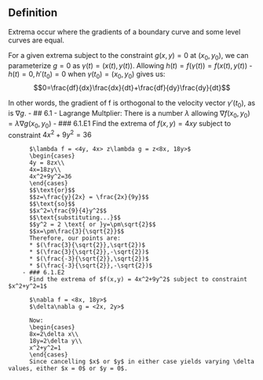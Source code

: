 ## Definition
Extrema occur where the gradients of a boundary curve and some level curves are equal.

For a given extrema subject to the constraint $g(x,y) = 0$ at $(x_0, y_0)$, we can parameterize $g=0$ as $\gamma(t) = (x(t), y(t))$.
Allowing $h(t) = f(\gamma(t)) = f(x(t), y(t))$ - $h(t) = 0, h'(t_0) = 0$ when $\gamma(t_0) = (x_0, y_0)$ gives us:
$$0=\frac{df}{dx}\frac{dx}{dt}+\frac{df}{dy}\frac{dy}{dt}$$

In other words, the gradient of f is orthogonal to the velocity vector $\gamma '(t_0)$, as is $\nabla g$.
	- ## 6.1 - Lagrange Multplier:
	  There is a number $\lambda$ allowing $\nabla f(x_0, y_0) = \lambda\nabla g(x_0,y_0)$
		- ### 6.1.E1
		  Find the extrema of $f(x,y) = 4xy$ subject to constraint $4x^2+9y^2=36$
		  
		  $\lambda f = <4y, 4x> z\lambda g = z<8x, 18y>$
		  \begin{cases}
		  4y = 8zx\\
		  4x=18zy\\
		  4x^2+9y^2=36
		  \end{cases}
		  $$\text{or}$$
		  $$z=\frac{y}{2x} = \frac{2x}{9y}$$
		  $$\text{so}$$
		  $$x^2=\frac{9}{4}y^2$$
		  $$\text{substituting...}$$
		  $$y^2 = 2 \text{ or }y=\pm\sqrt{2}$$
		  $$x=\pm\frac{3}{\sqrt{2}}$$
		  Therefore, our points are:
		  * $(\frac{3}{\sqrt{2}},\sqrt{2})$
		  * $(\frac{3}{\sqrt{2}},-\sqrt{2})$
		  * $(\frac{-3}{\sqrt{2}},\sqrt{2})$
		  * $(\frac{-3}{\sqrt{2}},-\sqrt{2})$
		- ### 6.1.E2
		  Find the extrema of $f(x,y) = 4x^2+9y^2$ subject to constraint $x^2+y^2=1$
		  
		  $\nabla f = <8x, 18y>$
		  $\delta\nabla g = <2x, 2y>$
		  
		  Now:
		  \begin{cases}
		  8x=2\delta x\\
		  18y=2\delta y\\
		  x^2+y^2=1
		  \end{cases}
		  Since cancelling $x$ or $y$ in either case yields varying \delta values, either $x = 0$ or $y = 0$.